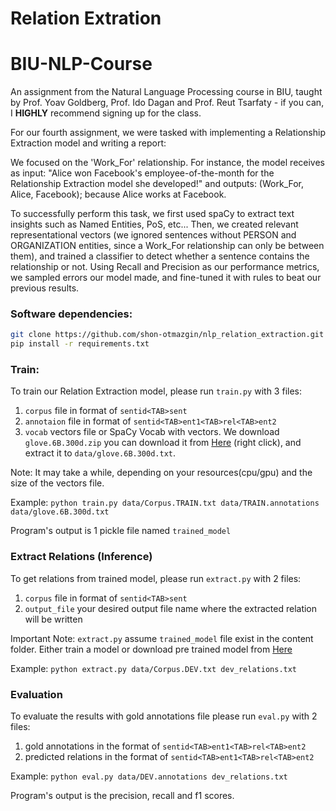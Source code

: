 # Relation Extration 

# BIU-NLP-Course
An assignment from the Natural Language Processing course in BIU, taught by Prof. Yoav Goldberg, Prof. Ido Dagan and Prof. Reut Tsarfaty - if you can, I **HIGHLY** recommend signing up for the class.

For our fourth assignment, we were tasked with implementing a Relationship Extraction model and writing a report:

We focused on the 'Work_For' relationship. 
For instance, the model receives as input: "Alice won Facebook's employee-of-the-month for the Relationship Extraction model she developed!" and outputs: (Work_For, Alice, Facebook); because Alice works at Facebook. 

To successfully perform this task, we first used spaCy to extract text insights such as Named Entities, PoS, etc... Then, we created relevant representational vectors (we ignored sentences without PERSON and ORGANIZATION entities, since a Work_For relationship can only be between them), and trained a classifier to detect whether a sentence contains the relationship or not. Using Recall and Precision as our performance metrics, we sampled errors our model made, and fine-tuned it with rules to beat our previous results.


### Software dependencies:
```bash
git clone https://github.com/shon-otmazgin/nlp_relation_extraction.git
pip install -r requirements.txt
```

### Train:
To train our Relation Extraction model, please run ```train.py``` with 3 files:
1. ```corpus``` file in format of ```sentid<TAB>sent```
2. ```annotaion``` file in format of ```sentid<TAB>ent1<TAB>rel<TAB>ent2```
3. ```vocab``` vectors file or SpaCy Vocab with vectors. We download ```glove.6B.300d.zip``` you can download it from [Here](http://nlp.stanford.edu/data/glove.6B.zip) (right click), and extract it to ```data/glove.6B.300d.txt```.

Note: It may take a while, depending on your resources(cpu/gpu) and the size of the vectors file.

Example:
```python train.py data/Corpus.TRAIN.txt data/TRAIN.annotations data/glove.6B.300d.txt```

Program's output is 1 pickle file named ```trained_model```

### Extract Relations (Inference)
To get relations from trained model, please run ```extract.py``` with 2 files:
1. ```corpus``` file in format of ```sentid<TAB>sent```
2. ```output_file``` your desired output file name where the extracted relation will be written

Important Note: ```extract.py``` assume ```trained_model``` file exist in the content folder. Either train a model or download pre trained model from [Here](https://drive.google.com/file/d/1MLE49Doxl7mvZop9uO4KCYuuwev12fB6/view?usp=sharing)

Example:
```python extract.py data/Corpus.DEV.txt dev_relations.txt```

### Evaluation
To evaluate the results with gold annotations file please run ```eval.py``` with 2 files:
1. gold annotations in the format of ```sentid<TAB>ent1<TAB>rel<TAB>ent2``` 
2. predicted relations in the format of ```sentid<TAB>ent1<TAB>rel<TAB>ent2```

Example:
```python eval.py data/DEV.annotations dev_relations.txt```

Program's output is the precision, recall and f1 scores.

